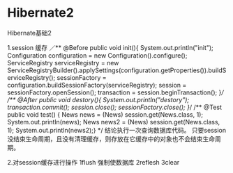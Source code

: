 # Hibernate2
Hibernate基础2

1.session 缓存
／**
	@Before
	public void init(){
		System.out.println("init");
		Configuration configuration = new Configuration().configure();
		ServiceRegistry serviceRegistry = new 	ServiceRegistryBuilder().applySettings(configuration.getProperties()).buildServiceRegistry();
		sessionFactory = configuration.buildSessionFactory(serviceRegistry);
		session = sessionFactory.openSession();
		transaction = session.beginTransaction();
				}*/
	/**
	@After
	public void destory(){
		System.out.println("destory");
		transaction.commit();
		session.close();
		sessionFactory.close();
	}*/
	/**
	@Test
	public void test() {
		News news = (News) session.get(News.class, 1);
		System.out.println(news);
		News news2 = (News) session.get(News.class, 1);
		System.out.println(news2);}
		*/
	结论执行一次查询数据库代码。
	只要session没结束生命周期，且没有清理缓存，则存放在它缓存中的对象也不会结束生命周期。
	
2.对session缓存进行操作
1flush 强制使数据库
2reflesh
3clear
	
	
